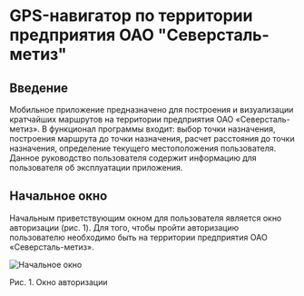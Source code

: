 # GPS-навигатор по территории предприятия ОАО "Северсталь-метиз"

## Введение

Мобильное приложение предназначено для построения и визуализации кратчайших маршрутов на территории предприятия ОАО «Северсталь-метиз». В функционал программы входит: выбор точки назначения, построения маршрута до точки назначения, расчет расстояния до точки назначения, определение текущего местоположения пользователя. Данное руководство пользователя содержит информацию для пользователя об эксплуатации приложения.

## Начальное окно
Начальным приветствующим окном для пользователя является окно авторизации (рис. 1). Для того, чтобы пройти авторизацию пользователю необходимо быть на территории предприятия ОАО «Северсталь-метиз».

![Начальное окно]([https://github.com/eafedorow/gps-navigator/raw/master/IMG/](https://github.com/eafedorow/gps-navigator/blob/main/IMG/)MainMenu.png)

Рис. 1. Окно авторизации
